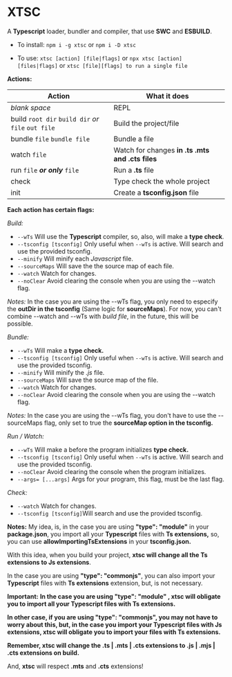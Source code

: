 #  XTSC
  
A **Typescript** loader, bundler and compiler, that use **SWC** and **ESBUILD**.

- To install: `npm i -g xtsc` or `npm i -D xtsc`

- To use: `xtsc [action] [file|flags]` or `npx xtsc [action] [files|flags]` or `xtsc [file][flags] to run a single file`
  
  
**Actions:**

| Action | What it does |
|--------------|--|
| *blank space* | REPL |
| build `root dir`  `build dir` *or* `file` `out file`| Build the project/file |
| bundle `file`  `bundle file` | Bundle a file |
| watch `file` | Watch for changes **in .ts .mts and .cts files** |
| run `file` ***or only*** `file` | Run a **.ts**  file|
| check | Type check the whole project |
| init | Create a **tsconfig.json** file |

**Each action has certain flags:**

*Build:*
    
 - `--wTs` Will use the **Typescript** compiler, so, also, will make a **type check**.
 - `--tsconfig [tsconfig]` Only useful when `--wTs` is active. Will search and use the provided tsconfig.
 - `--minify` Will minify each *Javascript* file.
 - `--sourceMaps` Will save the the source map of each file.
 - `--watch` Watch for changes.
 - `--noClear` Avoid clearing the console when you are using the --watch flag.
 
 *Notes:* 
 In the case you are using the --wTs flag, you only need to especify the **outDir in the tsconfig** (Same logic for **sourceMaps**).
For now, you can't combine --watch and --wTs with *build file*, in the future, this will be possible.
 

*Bundle:*
    
 - `--wTs` Will  make a **type check.**
 - `--tsconfig [tsconfig]` Only useful when `--wTs` is active. Will search and use the provided tsconfig.
 - `--minify` Will minify the *.js* file.
 - `--sourceMaps` Will save the source map of the file.
 - `--watch` Watch for changes.
 - `--noClear` Avoid clearing the console when you are using the --watch flag.

*Notes:* In the case you are using the --wTs flag, you don't have to use the --sourceMaps flag, only set to true the **sourceMap option in the tsconfig.**

*Run / Watch:*
    
 - `--wTs` Will  make a before the program initializes **type check.**
 - `--tsconfig [tsconfig]` Only useful when `--wTs` is active. Will search and use the provided tsconfig.
 - `--noClear` Avoid clearing the console when the program initializes.
 - `--args= [...args]` Args for your program, this flag, must be the last flag.
 
*Check:*

 - `--watch` Watch for changes.
 - `--tsconfig [tsconfig]`Will search and use the provided tsconfig.
  

**Notes:**
My idea, is, in the case you are using **"type": "module"** in your **package.json**, you import all your **Typescript** files with **Ts extensions,** so, you can use **allowImportingTsExtensions** in your **tsconfig.json.**

With this idea, when you build your project, **xtsc will change all the Ts extensions to Js extensions**.

In the case you are using **"type": "commonjs"**, you can also import your **Typescript** files with **Ts extensions** extension, but, is not necessary.

**Important:**
**In the case you are using "type": "module" , xtsc will obligate you to import all your Typescript files with Ts extensions.**


**In other case, if you are using "type": "commonjs",  you may not have to worry about this, but, in the case you import your Typescript files with Js extensions, xtsc will obligate you to import your files with Ts extensions.**

**Remember, xtsc will change the .ts | .mts | .cts extensions to .js  | .mjs | .cts extensions on build.**

And, **xtsc** will respect **.mts** and **.cts** extensions!
